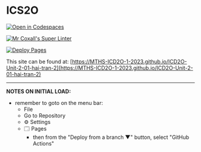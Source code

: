 # ICS2O

[![Open in Codespaces](https://classroom.github.com/assets/launch-codespace-7f7980b617ed060a017424585567c406b6ee15c891e84e1186181d67ecf80aa0.svg)](https://classroom.github.com/open-in-codespaces?assignment_repo_id=14175540)

[![Mr Coxall's Super Linter](https://github.com/MTHS-ICD2O-1-2023/ICD2O-Unit-2-01-hai-tran-2/workflows/Mr%20Coxall's%20Super%20Linter/badge.svg)](https://github.com/MTHS-ICD2O-1-2023/ICD2O-Unit-2-01-hai-tran-2/actions)

[![Deploy Pages](https://github.com/MTHS-ICD2O-1-2023/ICD2O-Unit-2-01-hai-tran-2/workflows/Deploy%20Pages/badge.svg)](https://github.com/MTHS-ICD2O-1-2023/ICD2O-Unit-2-01-hai-tran-2/actions)

This site can be found at: [https://MTHS-ICD2O-1-2023.github.io/ICD2O-Unit-2-01-hai-tran-2](https://MTHS-ICD2O-1-2023.github.io/ICD2O-Unit-2-01-hai-tran-2)

---

**NOTES ON INITIAL LOAD:**
- remember to goto on the menu bar:
  - File
  - Go to Repository
  - ⚙ Settings
  - 🗔 Pages
    - then from the "Deploy from a branch ▼" button, select "GitHub Actions"
